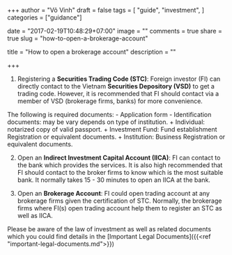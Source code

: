 +++
author = "Võ Vinh"
draft = false
tags = [
  "guide",
  "investment",
]
categories = ["guidance"]

date = "2017-02-19T10:48:29+07:00"
image = ""
comments = true
share = true
slug = "how-to-open-a-brokerage-account"

title = "How to open a brokerage account"
description = ""

+++
1. Registering a **Securities Trading Code (STC)**:
Foreign investor (FI) can directly contact to the Vietnam **Securities Depository (VSD)** to get a trading code. However, it is recommended that FI should contact via a member of VSD (brokerage firms, banks) for more convenience. 
<!--more-->
The following is required documents:
	- Application form
	- Identification documents: may be vary depends on type of institution. 
		+ Individual: notarized copy of valid passport.
		+ Investment Fund: Fund establishment Registration or equivalent documents.
		+ Institution: Business Registration or equivalent documents.

2. Open an **Indirect Investment Capital Account (IICA)**:
FI can contact to the bank which provides the services. It is also high recommended that FI should contact to the broker firms to know which is the most suitable bank. It normally takes 15 - 30 minutes to open an IICA at the bank.

3. Open an **Brokerage Account**:
FI could open trading account at any brokerage firms given the certification of STC. Normally, the brokerage firms where FI(s) open trading account help them to register an STC as well as IICA.

Please be aware of the law of investment as well as related documents which you could find details in the [Important Legal Documents]({{<ref "important-legal-documents.md">}})
